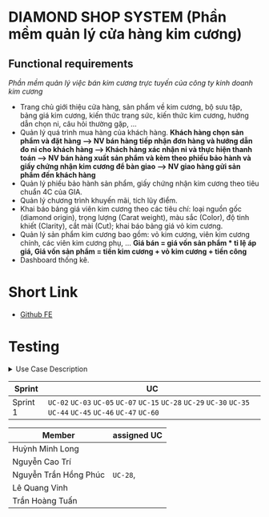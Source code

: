 # **DIAMOND SHOP SYSTEM** (Phần mềm quản lý cửa hàng kim cương)
## Functional requirements

_Phần mềm quản lý việc bán kim cương trực tuyến của công ty kinh doanh kim cương_
 - Trang chủ giới thiệu cửa hàng, sản phẩm về kim cương, bộ sưu tập, bảng giá kim cương, kiến thức trang sức, kiến thức kim cương, hướng dẫn chọn ni, câu hỏi thường gặp, …
 - Quản lý quá trình mua hàng của khách hàng.
   **Khách hàng chọn sản phẩm và đặt hàng --> NV bán hàng tiếp nhận đơn hàng và hướng dẫn đo ni cho khách hàng --> Khách hàng xác nhận ni và thực hiện thanh toán --> NV bán hàng xuất sản phẩm và kèm theo phiếu bảo hành và giấy chứng nhận kim cương để bàn giao --> NV giao hàng gửi sản phẩm đến khách hàng**
 - Quản lý phiếu bảo hành sản phẩm, giấy chứng nhận kim cương theo tiêu chuẩn 4C của GIA.
 - Quản lý chương trình khuyến mãi, tích lũy điểm.
 - Khai báo bảng giá viên kim cương theo các tiêu chí: loại nguồn gốc (diamond origin), trọng lượng (Carat weight), màu sắc (Color), độ tinh khiết (Clarity), cắt mài (Cut); khai báo bảng giá vỏ kim cương.
 - Quản lý sản phẩm kim cương bao gồm: vỏ kim cương, viên kim cương chính, các viên kim cương phụ, ...
   **Giá bán = giá vốn sản phẩm * tỉ lệ áp giá, Giá vốn sản phẩm = tiền kim cương + vỏ kim cương + tiền công**
 - Dashboard thống kê.

# Short Link
- [Github FE](https://github.com/devnguyen0111/SWP391-DiamondShopSystem)

# Testing
<details>
<summary>Use Case Description</summary>

| ID     | Use Case                                 | Actors       | Use Case Description                                                   |
| ------ | ---------------------------------------- | ------------ | ---------------------------------------------------------------------- |
| `UC-01`  | Browse diamond product                   | Guest        | Guests can browse available diamond products without logging in.       |
| `UC-02`  | View detailed product description        | Guest        | Guests can see detailed information about a specific product.          |
| `UC-03` | Register an account                      | Guest        | The system enables guests to create a new user account.                |
| `UC-04`  | Logout                                   | Customer     | Customers can log out of the system.                                   |
| `UC-05`  | Login                                    | Customer     | Customers can log in to the system.                                    |
| `UC-06`  | View Homepage                            | Customer     | Customers can access the homepage.                                     |
| `UC-07`  | Browse diamond product                   | Customer     | Customers can browse available diamond products.                       |
| `UC-08`  | View detailed product description        | Customer     | Customers can see detailed information about a specific product.       |
| `UC-09`  | View collections                         | Customer     | Customers can view different collections of diamonds and jewelry.      |
| `UC-10`  | View Feedback                            | Customer     | Customers can check feedback from other users.                         |
| `UC-11`  | View educational resources               | Customer     | Customers can access educational materials related to diamonds.        |
| `UC-12`  | View FAQs                                | Customer     | Customers can read frequently asked questions.                         |
| `UC-13`  | View store location                      | Customer     | Customers can find the physical store locations.                       |
| `UC-14`  | View designer list                       | Customer     | Customers can see the list of designers.                               |
| `UC-15`  | Update profile                           | Customer     | Customers can update their user information.                           |
| `UC-16`  | Manage profile                           | Customer     | Customers can manage their profile details.                            |
| `UC-17`  | Cancel order                             | Customer     | Customers can cancel an existing order.                                |
| `UC-18`  | Update order                             | Customer     | Customers can modify an existing order.                                |
| `UC-19`  | Add to cart                              | Customer     | Customers can add a product to the shopping cart.                      |
| `UC-20`  | Update cart                              | Customer     | Customers can update items in the shopping cart.                       |
| `UC-21`  | Delete cart                              | Customer     | Customers can remove items from the shopping cart.                     |
| `UC-22`  | View cart                                | Customer     | Customers can view items in the shopping cart.                         |
| `UC-23`  | Add to wishlist                          | Customer     | Customers can add a product to the wishlist.                           |
| `UC-24`  | Update wishlist                          | Customer     | Customers can modify items in the wishlist.                            |
| `UC-25`  | Remove wishlist item                     | Customer     | Customers can remove items from the wishlist.                          |
| `UC-26`  | View wishlist                            | Customer     | Customers can view items in the wishlist.                              |
| `UC-27`  | Confirm order's item info                | Customer     | Customers can confirm information of items before placing an order.    |
| `UC-28`  | Receive vouchers                         | Customer     | Customers can receive discount vouchers.                               |
| `UC-29`  | Proceed to payment                       | Customer     | Customers can make a payment for an order.                             |
| `UC-30`  | Track order status and shipment updates  | Customer     | Customers can track the status of an order and shipment updates.       |
| `UC-31`  | View orders history                      | Customer     | Customers can view the history of past orders.                         |
| `UC-32`  | View recently visited product            | Customer     | Customers can see a list of recently viewed products.                  |
| `UC-33`  | Review                                   | Customer     | Customers can submit a review for a product.                           |
| `UC-34`  | Choose shipping method                   | Customer     | Customers can select a shipping method for an order.                   |
| `UC-35`  | Choose payment method                    | Customer     | Customers can select a payment method for an order.                    |
| `UC-36`  | Assist customer                          | Sales Staff  | Sales staff can assist customers with their purchases.                 |
| `UC-37`  | View customer details                    | Sales Staff  | Sales staff can view detailed information of a customer.               |
| `UC-38`  | View assigned deliveries                 | Delivery Staff| Delivery staff can check deliveries assigned to them.                 |
| `UC-39`  | Update delivery status                   | Delivery Staff| Delivery staff can update the status of deliveries.                   |
| `UC-40`  | Send delivery status                     | Delivery Staff| Delivery staff can send status updates to customers.                  |
| `UC-41`  | View all customers                       | Manager      | Managers can view the list of all customers.                           |
| `UC-42`  | View all staff                           | Manager      | Managers can view the list of all staff members.                       |
| `UC-43`  | Manage staff account                     | Manager      | Managers can manage staff accounts and details.                        |
| `UC-44`  | View price                               | Manager      | Managers can check the price of products.                              |
| `UC-45`  | Set a price                              | Manager      | Managers can set the price for products.                               |
| `UC-46`  | Update price                             | Manager      | Managers can update the price of products.                             |
| `UC-47`  | Create a product                         | Manager      | Managers can create a new product in the system.                       |
| `UC-48`  | Manage a product                         | Manager      | Managers can manage existing products.                                 |
| `UC-49`  | Disable a product                        | Manager      | Managers can disable a product from being available.                   |
| `UC-50`  | Update information of a product          | Manager      | Managers can update details of a product.                              |
| `UC-51`  | Assign order                             | Manager      | Managers can assign orders to delivery staff.                          |
| `UC-52`  | Reject order                             | Manager      | Managers can reject a customer order.                                  |
| `UC-53`  | Approve order                            | Manager      | Managers can approve a customer order.                                 |
| `UC-54`  | Set discount rate                        | Manager      | Managers can set discount rates for products.                          |
| `UC-55`  | Manage order                             | Manager      | Managers can manage customer orders.                                   |
| `UC-56`  | View all orders                          | Manager      | Managers can view the list of all customer orders.                     |
| `UC-57`  | Upgrade customer loyalty level           | Manager      | Managers can upgrade the loyalty level of a customer.                  |
| `UC-58`  | View audit schedule                      | Manager      | Managers can view the schedule of system audits.                       |
| `UC-59`  | Print invoice                            | Admin        | Admins can generate and print an invoice for an order.                 |
| `UC-60`  | Print warranty card                      | Admin        | Admins can generate and print a warranty card.                         |
| `UC-61`  | Prepare custom invoice                   | Admin        | Admins can prepare a customized invoice.                               |
| `UC-62`  | Handle returns and exchanges             | Admin        | Admins can manage the process of returns and exchanges.                |
| `UC-63` | Manage customer review                   | Admin        | Admins can manage reviews submitted by customers.                      |
| `UC-64`  | Manage customer                          | Admin        | Admins can manage customer accounts and details.                       |
| `UC-65` | Disable a customer                       | Admin        | Admins can disable a customer account.                                 |
| `UC-66` | View a customer detail                   | Admin        | Admins can view detailed information of a customer.                    |

</details>
 
| Sprint | UC |
| --- | --- |
| Sprint 1 | `UC-02` `UC-03` `UC-05` `UC-07` `UC-15` `UC-28` `UC-29` `UC-30` `UC-35` `UC-44` `UC-45` `UC-46` `UC-47` `UC-60`  |

| Member | assigned UC |
| --- | --- |
| Huỳnh Minh Long |  |
| Nguyễn Cao Trí |  |
| Nguyễn Trần Hồng Phúc |  `UC-28`, |
| Lê Quang Vinh |  |
| Trần Hoàng Tuấn |  |
